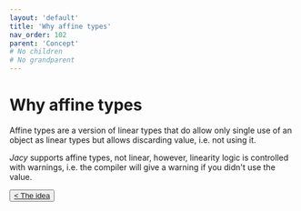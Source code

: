 ```yaml
---
layout: 'default'
title: 'Why affine types'
nav_order: 102
parent: 'Concept'
# No children
# No grandparent
---
```


# Why affine types

Affine types are a version of linear types that do allow only single use of an object as linear types but allows discarding value, i.e. not using it.

_Jacy_ supports affine types, not linear, however, linearity logic is controlled with warnings, i.e. the compiler will give a warning if you didn't use the value.
<div class="nav-btn-block">
    <button class="nav-btn left">
    <a class="link" href="/Jacy-Dev-Book/concept/the-idea.html">< The idea</a>
</button>

    
</div>
